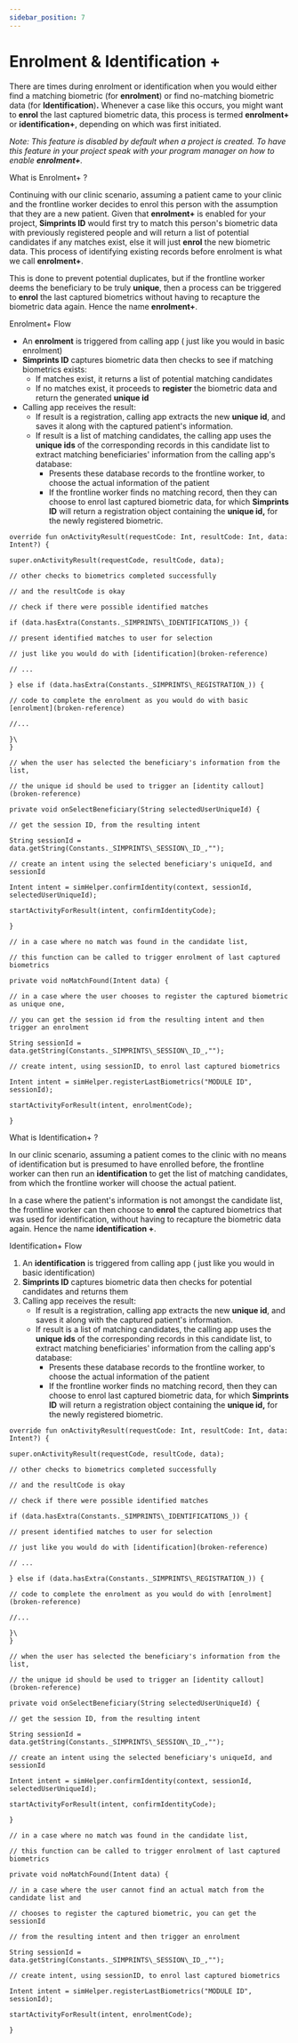 ```yaml
---
sidebar_position: 7
---
```


# Enrolment & Identification +

There are times during enrolment or identification when you would either find a matching biometric (for **enrolment**) or find no-matching biometric data (for **Identification**)**.** Whenever a case like this occurs, you might want to **enrol** the last captured biometric data, this process is termed **enrolment+** or **identification+**, depending on which was first initiated.

_Note: This feature is disabled by default when a project is created. To have this feature in your project speak with your program manager on how to enable **enrolment+**._

What is Enrolment+ ?

Continuing with our clinic scenario, assuming a patient came to your clinic and the frontline worker decides to enrol this person with the assumption that they are a new patient. Given that **enrolment+** is enabled for your project, **Simprints ID** would first try to match this person's biometric data with previously registered people and will return a list of potential candidates if any matches exist, else it will just **enrol** the new biometric data. This process of identifying existing records before enrolment is what we call **enrolment+**.

This is done to prevent potential duplicates, but if the frontline worker deems the beneficiary to be truly **unique**, then a process can be triggered to **enrol** the last captured biometrics without having to recapture the biometric data again. Hence the name **enrolment+**.

Enrolment+ Flow

* An **enrolment** is triggered from calling app ( just like you would in basic enrolment)
* **Simprints ID** captures biometric data then checks to see if matching biometrics exists:
  * If matches exist, it returns a list of potential matching candidates
  * If no matches exist, it proceeds to **register** the biometric data and return the generated **unique id**
* Calling app receives the result:
  * If result is a registration, calling app extracts the new **unique id**, and saves it along with the captured patient's information.
  * If result is a list of matching candidates, the calling app uses the **unique ids** of the corresponding records in this candidate list to extract matching beneficiaries' information from the calling app's database:
    * Presents these database records to the frontline worker, to choose the actual information of the patient
    * If the frontline worker finds no matching record, then they can choose to enrol last captured biometric data, for which **Simprints** **ID** will return a registration object containing the **unique id,** for the newly registered biometric.

```
override fun onActivityResult(requestCode: Int, resultCode: Int, data: Intent?) {

super.onActivityResult(requestCode, resultCode, data);

// other checks to biometrics completed successfully

// and the resultCode is okay

// check if there were possible identified matches

if (data.hasExtra(Constants._SIMPRINTS\_IDENTIFICATIONS_)) {

// present identified matches to user for selection

// just like you would do with [identification](broken-reference)

// ...

} else if (data.hasExtra(Constants._SIMPRINTS\_REGISTRATION_)) {

// code to complete the enrolment as you would do with basic [enrolment](broken-reference)

//...

}\
}
```

```
// when the user has selected the beneficiary's information from the list,

// the unique id should be used to trigger an [identity callout](broken-reference)

private void onSelectBeneficiary(String selectedUserUniqueId) {

// get the session ID, from the resulting intent

String sessionId = data.getString(Constants._SIMPRINTS\_SESSION\_ID_,"");

// create an intent using the selected beneficiary's uniqueId, and sessionId

Intent intent = simHelper.confirmIdentity(context, sessionId, selectedUserUniqueId);

startActivityForResult(intent, confirmIdentityCode);

}
```

```
// in a case where no match was found in the candidate list,

// this function can be called to trigger enrolment of last captured biometrics

private void noMatchFound(Intent data) {

// in a case where the user chooses to register the captured biometric as unique one,

// you can get the session id from the resulting intent and then trigger an enrolment

String sessionId = data.getString(Constants._SIMPRINTS\_SESSION\_ID_,"");

// create intent, using sessionID, to enrol last captured biometrics

Intent intent = simHelper.registerLastBiometrics("MODULE ID", sessionId);

startActivityForResult(intent, enrolmentCode);

}
```

What is Identification+ ?

In our clinic scenario, assuming a patient comes to the clinic with no means of identification but is presumed to have enrolled before, the frontline worker can then run an **identification** to get the list of matching candidates, from which the frontline worker will choose the actual patient.

In a case where the patient's information is not amongst the candidate list, the frontline worker can then choose to **enrol** the captured biometrics that was used for identification, without having to recapture the biometric data again. Hence the name **identification +**.

Identification+ Flow

1. An **identification** is triggered from calling app ( just like you would in basic identification)
2. **Simprints ID** captures biometric data then checks for potential candidates and returns them
3. Calling app receives the result:
   * If result is a registration, calling app extracts the new **unique id**, and saves it along with the captured patient's information.
   * If result is a list of matching candidates, the calling app uses the **unique ids** of the corresponding records in this candidate list, to extract matching beneficiaries' information from the calling app's database:
     * Presents these database records to the frontline worker, to choose the actual information of the patient
     * If the frontline worker finds no matching record, then they can choose to enrol last captured biometric data, for which **Simprints** **ID** will return a registration object containing the **unique id,** for the newly registered biometric.

```
override fun onActivityResult(requestCode: Int, resultCode: Int, data: Intent?) {

super.onActivityResult(requestCode, resultCode, data);

// other checks to biometrics completed successfully

// and the resultCode is okay

// check if there were possible identified matches

if (data.hasExtra(Constants._SIMPRINTS\_IDENTIFICATIONS_)) {

// present identified matches to user for selection

// just like you would do with [identification](broken-reference)

// ...

} else if (data.hasExtra(Constants._SIMPRINTS\_REGISTRATION_)) {

// code to complete the enrolment as you would do with [enrolment](broken-reference)

//...

}\
}
```

```
// when the user has selected the beneficiary's information from the list,

// the unique id should be used to trigger an [identity callout](broken-reference)

private void onSelectBeneficiary(String selectedUserUniqueId) {

// get the session ID, from the resulting intent

String sessionId = data.getString(Constants._SIMPRINTS\_SESSION\_ID_,"");

// create an intent using the selected beneficiary's uniqueId, and sessionId

Intent intent = simHelper.confirmIdentity(context, sessionId, selectedUserUniqueId);

startActivityForResult(intent, confirmIdentityCode);

}
```

```
// in a case where no match was found in the candidate list,

// this function can be called to trigger enrolment of last captured biometrics

private void noMatchFound(Intent data) {

// in a case where the user cannot find an actual match from the candidate list and

// chooses to register the captured biometric, you can get the sessionId

// from the resulting intent and then trigger an enrolment

String sessionId = data.getString(Constants._SIMPRINTS\_SESSION\_ID_,"");

// create intent, using sessionID, to enrol last captured biometrics

Intent intent = simHelper.registerLastBiometrics("MODULE ID", sessionId);

startActivityForResult(intent, enrolmentCode);

}
```